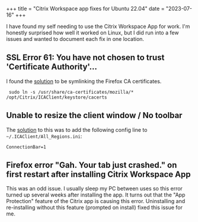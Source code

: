 +++
title = "Citrix Workspace app fixes for Ubuntu 22.04"
date = "2023-07-16"
+++

I have found my self needing to use the Citrix Workspace App for work. I'm honestly surprised how well it worked on Linux, but I did run into a few issues and wanted to document each fix in one location.

## SSL Error 61: You have not chosen to trust 'Certificate Authority'...

I found the [solution](https://support.citrix.com/article/CTX203362/error-ssl-error-61-you-have-not-chosen-to-trust-certificate-authority-on-receiver-for-linux) to be symlinking the Firefox CA certificates.

```
 sudo ln -s /usr/share/ca-certificates/mozilla/* /opt/Citrix/ICAClient/keystore/cacerts
```

 ## Unable to resize the client window / No toolbar

 The [solution](https://discussions.citrix.com/topic/412690-citrix-workspace-menue-toolbar-missing/) to this was to add the following config line to `~/.ICAClient/All_Regions.ini`:

 ```
 ConnectionBar=1
 ```

 ## Firefox error "Gah. Your tab just crashed." on first restart after installing Citrix Workspace App

 This was an odd issue. I usually sleep my PC between uses so this error turned up several weeks after installing the app. It turns out that the "App Protection" feature of the Citrix app is causing this error. Uninstalling and re-installing without this feature (prompted on install) fixed this issue for me.
